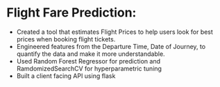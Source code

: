# Flight Fare Prediction: 
* Created a tool that estimates Flight Prices to help users look for best prices when booking flight tickets.
* Engineered features from the Departure Time, Date of Journey, to quantify the data and make it more understandable.
* Used Random Forest Regressor for prediction and RamdomizedSearchCV for hyperparametric tuning
* Built a client facing API using flask
